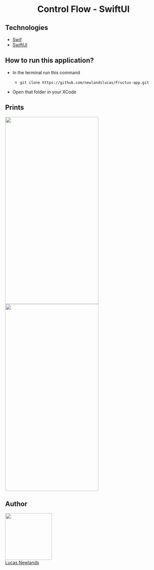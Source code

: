 <h1 align="center">Control Flow - SwiftUI</h1>

## Technologies

- [Swif](https://www.apple.com/br/swift/)
- [SwiftUI](https://developer.apple.com/tutorials/swiftui)

## How to run this application?

- In the terminal run this command

  -  `git clone https://github.com/newlandslucas/Fructus-app.git`

- Open that folder in your XCode

## Prints

<img src="/ControlFlow-SwiftUI/Images/p1.png" height="600" width="300"> <img src="/ControlFlow-SwiftUI/Images/p2.png" height="600" width="300"> 


## Author

<img src="https://avatars.githubusercontent.com/u/58925749?v=4" width=150 height="150" > <br> [Lucas Newlands](https://github.com/newlandslucas)
